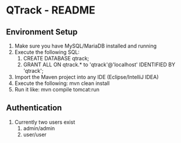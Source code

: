QTrack - README
===========

## Environment Setup

1. Make sure you have MySQL/MariaDB installed and running
2. Execute the following SQL:
     1. CREATE DATABASE qtrack;
     2. GRANT ALL ON qtrack.* to 'qtrack'@'localhost' IDENTIFIED BY 'qtrack';
3. Import the Maven project into any IDE (Eclipse/IntelliJ IDEA)
4. Execute the following: mvn clean install
5. Run it like: mvn compile tomcat:run

## Authentication

1. Currently two users exist
     1. admin/admin
     2. user/user
